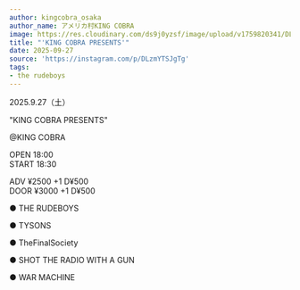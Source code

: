 ```yaml
---
author: kingcobra_osaka
author_name: アメリカ村KING COBRA
image: https://res.cloudinary.com/ds9j0yzsf/image/upload/v1759820341/DLzmYTSJgTg.jpg
title: "'KING COBRA PRESENTS'"
date: 2025-09-27
source: 'https://instagram.com/p/DLzmYTSJgTg'
tags:
- the rudeboys
---
```

2025.9.27（土）

"KING COBRA PRESENTS"

@KING COBRA

OPEN  18:00<br>
START 18:30

ADV ¥2500 +1 D¥500<br>
DOOR ¥3000 +1 D¥500

● THE RUDEBOYS

● TYSONS

● TheFinalSociety

● SHOT THE RADIO WITH A GUN

● WAR MACHINE